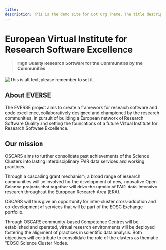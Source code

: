```yaml
---
title: 
description: This is the demo site for Dot Org Theme. The title description and images front matter is required for meta og content.
---
```


# European Virtual Institute for Research Software Excellence


> #### High Quality Research Software for the Communities by the Communities

![This is alt text, please remember to set it](https://www.skills4eosc.eu/templates/yootheme/cache/04/5-0480b5c8.webp)


<!-- {{< columns count=2 >}}

{{< column >}}



{{< /column >}}

{{< column >}}
![This is alt text, please remember to set it](images/image_girl.png)
{{< /column >}}

{{< /columns >}} -->
## About EVERSE

The EVERSE project aims to create a framework for research software and code excellence, collaboratively designed and championed by the research communities, in pursuit of building a European network of Research Software Quality and setting the foundations of a future Virtual Institute for Research Software Excellence.

## Our mission

OSCARS aims to further consolidate past achievements of the Science Clusters into lasting interdisciplinary FAIR data services and working practices.

Through a cascading grant mechanism, a broad range of research communities will be involved for the development of new, innovative Open Science projects, that together will drive the uptake of FAIR-data-intensive research throughout the European Research Area (ERA).

OSCARS will thus give an opportunity for inter-cluster cross-adoption and co-development of services that will be part of the EOSC Exchange portfolio.

Through OSCARS community-based Competence Centres will be established and operated, virtual research environments will be deployed fostering the alignment of practices in scientific data analysis. Both objectives will contribute to consolidate the role of the clusters as thematic "EOSC Science Cluster Nodes.

